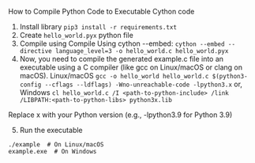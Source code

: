 How to Compile Python Code to Executable Cython code
1. Install library `pip3 install -r requirements.txt`
2. Create `hello_world.pyx` python file
3. Compile using Compile Using cython --embed: `cython --embed --directive language_level=3 -o hello_world.c hello_world.pyx`
4. Now, you need to compile the generated example.c file into an executable using a C compiler (like gcc on Linux/macOS or clang on macOS).
Linux/macOS
`gcc -o hello_world hello_world.c $(python3-config --cflags --ldflags) -Wno-unreachable-code -lpython3.x`
or, Windows
`cl hello_world.c /I <path-to-python-include> /link /LIBPATH:<path-to-python-libs> python3x.lib`

Replace x with your Python version (e.g., -lpython3.9 for Python 3.9)

5. Run the executable
```
./example  # On Linux/macOS
example.exe  # On Windows
```

